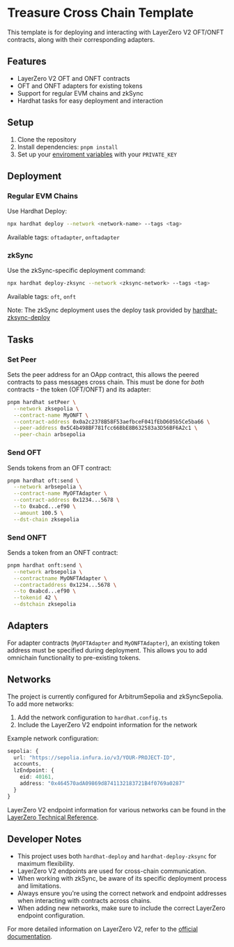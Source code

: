 # Treasure Cross Chain Template

This template is for deploying and interacting with LayerZero V2 OFT/ONFT contracts, along with their corresponding adapters.

## Features

- LayerZero V2 OFT and ONFT contracts
- OFT and ONFT adapters for existing tokens
- Support for regular EVM chains and zkSync
- Hardhat tasks for easy deployment and interaction

## Setup

1. Clone the repository
2. Install dependencies: `pnpm install`
3. Set up your [enviroment
   variables](https://hardhat.org/hardhat-runner/docs/guides/configuration-variables) with your `PRIVATE_KEY`

## Deployment

### Regular EVM Chains

Use Hardhat Deploy:

```bash
npx hardhat deploy --network <network-name> --tags <tag>
```

Available tags: `oftadapter`, `onftadapter`

### zkSync

Use the zkSync-specific deployment command:

```bash
npx hardhat deploy-zksync --network <zksync-network> --tags <tag>
```

Available tags: `oft`, `onft`

Note: The zkSync deployment uses the deploy task provided by [hardhat-zksync-deploy](https://docs.zksync.io/build/tooling/hardhat/plugins/hardhat-zksync-deploy)
## Tasks

### Set Peer

Sets the peer address for an OApp contract, this allows the peered contracts to pass messages cross chain. This must be done for _both_ contracts - the token (OFT/ONFT) and its adapter:

```bash
pnpm hardhat setPeer \
  --network zksepolia \
  --contract-name MyONFT \
  --contract-address 0x0a2c2378B58F53aefbceF041fEbD605b5Ce5ba66 \
  --peer-address 0x5C4b498BF781fcc66BbE8B632583a3D56BF6A2c1 \
  --peer-chain arbsepolia
```

### Send OFT

Sends tokens from an OFT contract:

```bash
pnpm hardhat oft:send \
  --network arbsepolia \
  --contract-name MyOFTAdapter \
  --contract-address 0x1234...5678 \
  --to 0xabcd...ef90 \
  --amount 100.5 \
  --dst-chain zksepolia
```

### Send ONFT

Sends a token from an ONFT contract:

```bash
pnpm hardhat onft:send \
  --network arbsepolia \
  --contractname MyONFTAdapter \
  --contractaddress 0x1234...5678 \
  --to 0xabcd...ef90 \
  --tokenid 42 \
  --dstchain zksepolia
```
## Adapters

For adapter contracts (`MyOFTAdapter` and `MyONFTAdapter`), an existing token address must be specified during deployment. This allows you to add omnichain functionality to pre-existing tokens.

## Networks

The project is currently configured for ArbitrumSepolia and zkSyncSepolia. To add more networks:

1. Add the network configuration to `hardhat.config.ts`
2. Include the LayerZero V2 endpoint information for the network

Example network configuration:

```typescript
sepolia: {
  url: "https://sepolia.infura.io/v3/YOUR-PROJECT-ID",
  accounts,
  lzEndpoint: {
    eid: 40161,
    address: "0x464570adA09869d8741132183721B4f0769a0287"
  }
}
```

LayerZero V2 endpoint information for various networks can be found in the [LayerZero Technical Reference](https://docs.layerzero.network/v2/developers/evm/technical-reference/deployed-contracts).

## Developer Notes

- This project uses both `hardhat-deploy` and `hardhat-deploy-zksync` for maximum flexibility.
- LayerZero V2 endpoints are used for cross-chain communication.
- When working with zkSync, be aware of its specific deployment process and limitations.
- Always ensure you're using the correct network and endpoint addresses when interacting with contracts across chains.
- When adding new networks, make sure to include the correct LayerZero endpoint configuration.

For more detailed information on LayerZero V2, refer to the [official
documentation](https://docs.layerzero.network/v2/developers/evm/overview).

